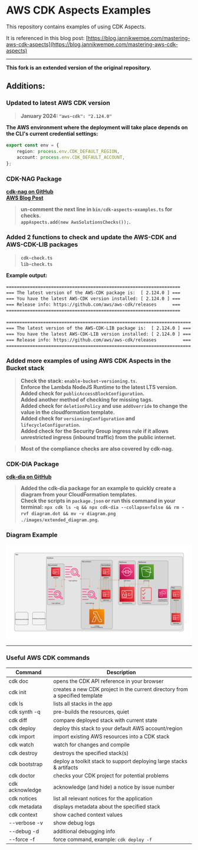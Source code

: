 # AWS CDK Aspects Examples

This repository contains examples of using CDK Aspects.

It is referenced in this blog post: [https://blog.jannikwempe.com/mastering-aws-cdk-aspects](https://blog.jannikwempe.com/mastering-aws-cdk-aspects)

---

**This fork is an extended version of the original repository.**              

## Additions:

### Updated to latest AWS CDK version                
> **January 2024: `"aws-cdk": "2.124.0"`**      

**The AWS environment where the deployment will take place depends on the CLI's current credential settings:**

```typescript
export const env = {
    region: process.env.CDK_DEFAULT_REGION,
    account: process.env.CDK_DEFAULT_ACCOUNT,
};
```

### CDK-NAG Package     
**[cdk-nag on GitHub](https://github.com/cdklabs/cdk-nag)**                 
**[AWS Blog Post](https://aws.amazon.com/blogs/devops/manage-application-security-and-compliance-with-the-aws-cloud-development-kit-and-cdk-nag/)**     
> **un-comment the next line in `bin/cdk-aspects-examples.ts` for checks.**                   
> **`appAspects.add(new AwsSolutionsChecks());`.**                   

### Added 2 functions to check and update the AWS-CDK and AWS-CDK-LIB packages                  
> **`cdk-check.ts`**           
> **`lib-check.ts`**   

**Example output:**                    
```
==================================================================
=== The latest version of the AWS-CDK package is:  [ 2.124.0 ] ===
=== You have the latest AWS-CDK version installed: [ 2.124.0 ] ===
=== Release info: https://github.com/aws/aws-cdk/releases      ===
==================================================================

======================================================================
=== The latest version of the AWS-CDK-LIB package is:  [ 2.124.0 ] ===
=== You have the latest AWS-CDK-LIB version installed: [ 2.124.0 ] ===
=== Release info: https://github.com/aws/aws-cdk/releases          ===
======================================================================
```

### Added more examples of using AWS CDK Aspects in the Bucket stack                
> **Check the stack: `enable-bucket-versioning.ts`.**                       
> **Enforce the Lambda NodeJS Runtime to the latest LTS version.**                                     
> **Added check for `publicAccessBlockConfiguration`.**                                
> **Added another method of checking for missing tags.**                     
> **Added check for `deletionPolicy` and use `addOverride` to change the value in the cloudformation template.**                    
> **Added check for `versioningConfiguration` and `lifecycleConfiguration`.**      
> **Added check for the Security Group ingress rule if it allows unrestricted ingress (inbound traffic) from the public internet.**

> **Most of the compliance checks are also covered by cdk-nag.**            

### CDK-DIA Package
**[cdk-dia on GitHub](https://github.com/pistazie/cdk-dia)**                         

> **Added the cdk-dia package for an example to quickly create a diagram from your CloudFormation templates.**                      
> **Check the scripts in `package.json` or run this command in your terminal: `npx cdk ls -q && npx cdk-dia --collapse=false && rm -rvf diagram.dot && mv -v diagram.png ./images/extended_diagram.png`.**   

### Diagram Example                            
![Diagram Example](images/extended_diagram.png)                      

---

### Useful AWS CDK commands

| Command         | Description                                                                  |
|-----------------|------------------------------------------------------------------------------|
| cdk doc         | opens the CDK API reference in your browser                                  |
| cdk init        | creates a new CDK project in the current directory from a specified template |
| cdk ls          | lists all stacks in the app                                                  |
| cdk synth -q    | pre-builds the resources, quiet                                              |
| cdk diff        | compare deployed stack with current state                                    |
| cdk deploy      | deploy this stack to your default AWS account/region                         |
| cdk import      | import existing AWS resources into a CDK stack                               |
| cdk watch       | watch for changes and compile                                                |
| cdk destroy     | destroys the specified stack(s)                                              |
| cdk bootstrap   | deploy a toolkit stack to support deploying large stacks & artifacts         |
| cdk doctor      | checks your CDK project for potential problems                               |
| cdk acknowledge | acknowledge (and hide) a notice by issue number                              |
| cdk notices     | list all relevant notices for the application                                |
| cdk metadata    | displays metadata about the specified stack                                  |
| cdk context     | show cached context values                                                   |
| --verbose -v    | show debug logs                                                              |
| --debug -d      | additional debugging info                                                    |
| --force -f      | force command, example: `cdk deploy -f `                                     |
